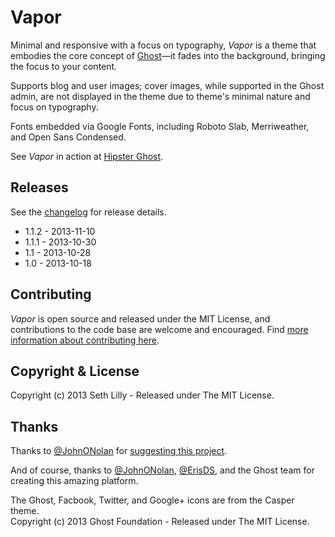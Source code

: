 # Vapor

Minimal and responsive with a focus on typography, *Vapor* is a theme that embodies the core concept of [Ghost](http://ghost.org/)&mdash;it fades into the background, bringing the focus to your content.

Supports blog and user images; cover images, while supported in the Ghost admin, are not displayed in the theme due to theme's minimal nature and focus on typography.

Fonts embedded via Google Fonts, including Roboto Slab, Merriweather, and Open Sans Condensed.

See *Vapor* in action at [Hipster Ghost](http://hipsterghost.com/).

## Releases

See the [changelog](CHANGELOG.md) for release details.

* 1.1.2 - 2013-11-10
* 1.1.1 - 2013-10-30
* 1.1 - 2013-10-28
* 1.0 - 2013-10-18

## Contributing

*Vapor* is open source and released under the MIT License, and contributions to the code base are welcome and encouraged. Find [more information about contributing here](CONTRIBUTING.md). 

## Copyright & License

Copyright (c) 2013 Seth Lilly - Released under The MIT License.

## Thanks

Thanks to [@JohnONolan](http://twitter.com/JohnONolan) for [suggesting this project](https://alpha.app.net/johnonolan/post/9574144).

And of course, thanks to [@JohnONolan](http://twitter.com/JohnONolan), [@ErisDS](http://twitter.com/ErisDS), and the Ghost team for creating this amazing platform.

The Ghost, Facbook, Twitter, and Google+ icons are from the Casper theme.  
Copyright (c) 2013 Ghost Foundation - Released under The MIT License.
